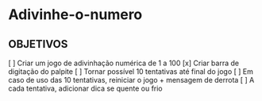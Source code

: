 # Adivinhe-o-numero
## OBJETIVOS
[ ] Criar um jogo de adivinhação numérica de 1 a 100
[x] Criar barra de digitação do palpite
[ ] Tornar possível 10 tentativas até final do jogo
[ ] Em caso de uso das 10 tentativas, reiniciar o jogo + mensagem de derrota
[ ] A cada tentativa, adicionar dica se quente ou frio
